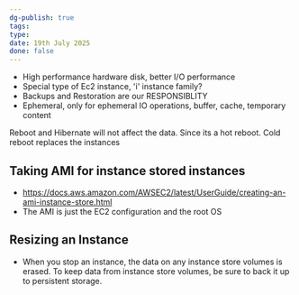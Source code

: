 ```yaml
---
dg-publish: true
tags: 
type: 
date: 19th July 2025
done: false
---
```

- High performance hardware disk, better I/O performance
- Special type of Ec2 instance, 'i' instance family?
- Backups and Restoration are our RESPONSIBLITY
- Ephemeral, only for ephemeral IO operations, buffer, cache, temporary content

Reboot and Hibernate will not affect the data. Since its a hot reboot. Cold reboot replaces the instances
## Taking AMI for instance stored instances 
- https://docs.aws.amazon.com/AWSEC2/latest/UserGuide/creating-an-ami-instance-store.html
- The AMI is just the EC2 configuration and the root OS
## Resizing an Instance
- When you stop an instance, the data on any instance store volumes is erased. To keep data from instance store volumes, be sure to back it up to persistent storage.
